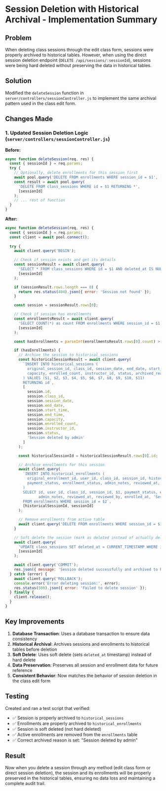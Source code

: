 # Session Deletion with Historical Archival - Implementation Summary

## Problem
When deleting class sessions through the edit class form, sessions were properly archived to historical tables. However, when using the direct session deletion endpoint (`DELETE /api/sessions/:sessionId`), sessions were being hard deleted without preserving the data in historical tables.

## Solution
Modified the `deleteSession` function in `server/controllers/sessionController.js` to implement the same archival pattern used in the class edit form.

## Changes Made

### 1. Updated Session Deletion Logic (`server/controllers/sessionController.js`)

**Before:**
```javascript
async function deleteSession(req, res) {
  const { sessionId } = req.params;
  try {
    // Optionally, delete enrollments for this session first
    await pool.query('DELETE FROM enrollments WHERE session_id = $1', [sessionId]);
    const result = await pool.query(
      'DELETE FROM class_sessions WHERE id = $1 RETURNING *',
      [sessionId]
    );
    // ... rest of function
  }
}
```

**After:**
```javascript
async function deleteSession(req, res) {
  const { sessionId } = req.params;
  const client = await pool.connect();
  
  try {
    await client.query('BEGIN');

    // Check if session exists and get its details
    const sessionResult = await client.query(
      'SELECT * FROM class_sessions WHERE id = $1 AND deleted_at IS NULL',
      [sessionId]
    );

    if (sessionResult.rows.length === 0) {
      return res.status(404).json({ error: 'Session not found' });
    }

    const session = sessionResult.rows[0];

    // Check if session has enrollments
    const enrollmentsResult = await client.query(
      'SELECT COUNT(*) as count FROM enrollments WHERE session_id = $1',
      [sessionId]
    );

    const hasEnrollments = parseInt(enrollmentsResult.rows[0].count) > 0;

    if (hasEnrollments) {
      // Archive the session to historical_sessions
      const historicalSessionResult = await client.query(
        `INSERT INTO historical_sessions (
          original_session_id, class_id, session_date, end_date, start_time, end_time,
          capacity, enrolled_count, instructor_id, status, archived_reason
        ) VALUES ($1, $2, $3, $4, $5, $6, $7, $8, $9, $10, $11)
        RETURNING id`,
        [
          session.id,
          session.class_id,
          session.session_date,
          session.end_date,
          session.start_time,
          session.end_time,
          session.capacity,
          session.enrolled_count,
          session.instructor_id,
          session.status,
          'Session deleted by admin'
        ]
      );

      const historicalSessionId = historicalSessionResult.rows[0].id;

      // Archive enrollments for this session
      await client.query(
        `INSERT INTO historical_enrollments (
          original_enrollment_id, user_id, class_id, session_id, historical_session_id,
          payment_status, enrollment_status, admin_notes, reviewed_at, reviewed_by, enrolled_at, archived_reason
        )
        SELECT id, user_id, class_id, session_id, $1, payment_status, enrollment_status,
               admin_notes, reviewed_at, reviewed_by, enrolled_at, 'Session deleted by admin'
        FROM enrollments WHERE session_id = $2`,
        [historicalSessionId, sessionId]
      );

      // Remove enrollments from active table
      await client.query('DELETE FROM enrollments WHERE session_id = $1', [sessionId]);
    }

    // Soft delete the session (mark as deleted instead of actually deleting)
    await client.query(
      'UPDATE class_sessions SET deleted_at = CURRENT_TIMESTAMP WHERE id = $1',
      [sessionId]
    );

    await client.query('COMMIT');
    res.json({ message: 'Session deleted successfully and archived to historical tables' });
  } catch (error) {
    await client.query('ROLLBACK');
    console.error('Error deleting session:', error);
    res.status(500).json({ error: 'Failed to delete session' });
  } finally {
    client.release();
  }
}
```

## Key Improvements

1. **Database Transaction**: Uses a database transaction to ensure data consistency
2. **Historical Archival**: Archives sessions and enrollments to historical tables before deletion
3. **Soft Delete**: Uses soft delete (sets `deleted_at` timestamp) instead of hard delete
4. **Data Preservation**: Preserves all session and enrollment data for future reference
5. **Consistent Behavior**: Now matches the behavior of session deletion in the class edit form

## Testing

Created and ran a test script that verified:
- ✅ Session is properly archived to `historical_sessions`
- ✅ Enrollments are properly archived to `historical_enrollments`
- ✅ Session is soft deleted (not hard deleted)
- ✅ Active enrollments are removed from the `enrollments` table
- ✅ Correct archived reason is set: "Session deleted by admin"

## Result

Now when you delete a session through any method (edit class form or direct session deletion), the session and its enrollments will be properly preserved in the historical tables, ensuring no data loss and maintaining a complete audit trail.
